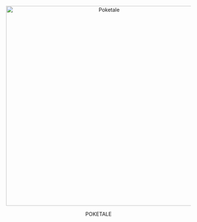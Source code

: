 <div align="center">

 <p>
    <a href="https://poketalebot.com"><img src="https://dka575ofm4ao0.cloudfront.net/pages-hero_covers/normal/159212/sketch-1626677228538.png" width="546" alt="Poketale" /></a>
  </p>
  <p>POKETALE</p>
 
 </div>
 
 
